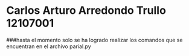 # Carlos Arturo Arredondo Trullo 12107001

###hasta el momento solo se ha logrado realizar los comandos que se encuentran en el archivo parial.py
